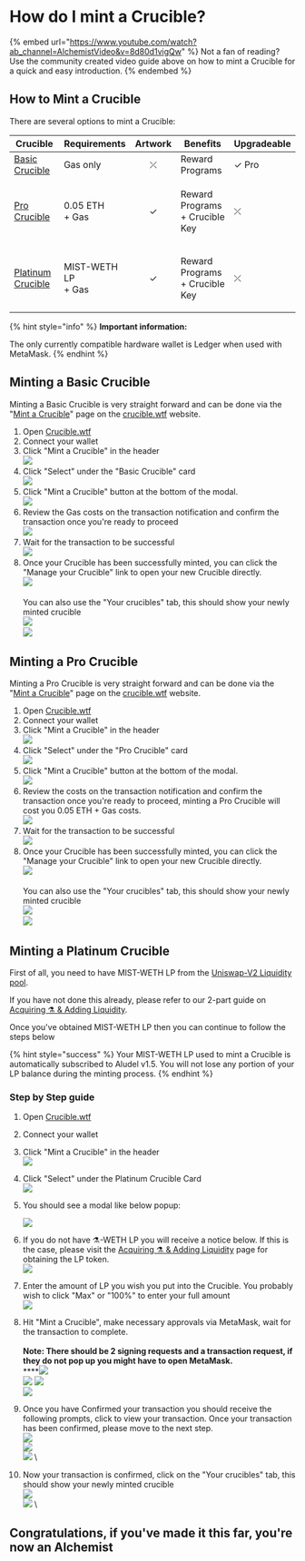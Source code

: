 # How do I mint a Crucible?

{% embed url="https://www.youtube.com/watch?ab_channel=AlchemistVideo&v=8d80d1vigQw" %}
Not a fan of reading? Use the community created video guide above on how to mint a Crucible for a quick and easy introduction.
{% endembed %}

## How to Mint a Crucible

There are several options to mint a Crucible:

| Crucible                                                                     | Requirements                 | Artwork | Benefits                                 | Upgradeable |
| ---------------------------------------------------------------------------- | ---------------------------- | :-----: | ---------------------------------------- | ----------- |
| [Basic Crucible](how-do-i-mint-a-crucible.md#minting-a-basic-crucible)       | Gas only                     |    ⤫    | Reward Programs                          | ✓ Pro       |
| [Pro Crucible](how-do-i-mint-a-crucible.md#minting-a-pro-crucible)           | <p>0.05 ETH<br>+ Gas</p>     |    ✓    | <p>Reward Programs<br>+ Crucible Key</p> | ⤫           |
| [Platinum Crucible](how-do-i-mint-a-crucible.md#minting-a-platinum-crucible) | <p>MIST-WETH LP<br>+ Gas</p> |    ✓    | <p>Reward Programs<br>+ Crucible Key</p> | ⤫           |

{% hint style="info" %}
**Important information:**&#x20;

The only currently compatible hardware wallet is Ledger when used with MetaMask.
{% endhint %}

## Minting a Basic Crucible

Minting a Basic Crucible is very straight forward and can be done via the "[Mint a Crucible](https://crucible.alchemist.wtf/mint)" page on the [crucible.wtf](https://crucible.alchemist.wtf/mint) website.

1. Open [Crucible.wtf](https://crucible.wtf)
2. Connect your wallet
3. Click "Mint a Crucible" in the header\
   ![](<../.gitbook/assets/Screenshot 2022-03-15 at 22.04.10.png>)
4. Click "Select" under the "Basic Crucible" card\
   ![](<../.gitbook/assets/Screenshot 2022-03-15 at 22.04.53.png>)
5. Click "Mint a Crucible" button at the bottom of the modal.\
   ![](<../.gitbook/assets/Screenshot 2022-03-15 at 22.24.18.png>)
6. Review the Gas costs on the transaction notification and confirm the transaction once you're ready to proceed\
   ![](<../.gitbook/assets/Screenshot 2022-03-15 at 22.31.47.png>)
7. Wait for the transaction to be successful\
   ![](<../.gitbook/assets/Screenshot 2022-03-15 at 22.33.30.png>)
8. Once your Crucible has been successfully minted, you can click the "Manage your Crucible" link to open your new Crucible directly. \
   ![](<../.gitbook/assets/Screenshot 2022-03-15 at 22.33.47.png>)\
   \
   You can also use the "Your crucibles" tab, this should show your newly minted crucible \
   &#x20;![](../.gitbook/assets/screenshot-2021-08-03-at-19.25.05.png) \
   &#x20;![](<../.gitbook/assets/Screenshot 2022-03-15 at 22.37.30.png>)

## Minting a Pro Crucible

Minting a Pro Crucible is very straight forward and can be done via the "[Mint a Crucible](https://crucible.alchemist.wtf/mint)" page on the [crucible.wtf](https://crucible.alchemist.wtf/mint) website.

1. Open [Crucible.wtf](https://crucible.wtf)
2. Connect your wallet
3. Click "Mint a Crucible" in the header\
   ![](<../.gitbook/assets/Screenshot 2022-03-15 at 22.04.10.png>)
4. Click "Select" under the "Pro Crucible" card\
   ![](<../.gitbook/assets/Screenshot 2022-03-15 at 22.31.07.png>)
5. Click "Mint a Crucible" button at the bottom of the modal.\
   &#x20;![](<../.gitbook/assets/Screenshot 2022-03-15 at 22.31.13.png>)
6. Review the costs on the transaction notification and confirm the transaction once you're ready to proceed, minting a Pro Crucible will cost you 0.05 ETH + Gas costs.\
   ![](<../.gitbook/assets/Screenshot 2022-03-15 at 22.40.08.png>)
7. Wait for the transaction to be successful\
   ![](<../.gitbook/assets/Screenshot 2022-03-15 at 22.41.07.png>)
8. Once your Crucible has been successfully minted, you can click the "Manage your Crucible" link to open your new Crucible directly. \
   ![](<../.gitbook/assets/Screenshot 2022-03-15 at 22.33.47.png>)\
   \
   You can also use the "Your crucibles" tab, this should show your newly minted crucible \
   &#x20;![](../.gitbook/assets/screenshot-2021-08-03-at-19.25.05.png) \
   &#x20; ![](<../.gitbook/assets/Screenshot 2022-03-15 at 22.42.07.png>)

## Minting a Platinum Crucible

First of all, you need to have MIST-WETH LP from the [Uniswap-V2 Liquidity pool](https://lp.mist.alchemist.wtf).

If you have not done this already, please refer to our 2-part guide on [Acquiring ⚗️ & Adding Liquidity](../acquiring-and-adding-liquidity.md).

Once you've obtained MIST-WETH LP then you can continue to follow the steps below

{% hint style="success" %}
Your MIST-WETH LP used to mint a Crucible is automatically subscribed to Aludel v1.5. You will not lose any portion of your LP balance during the minting process.
{% endhint %}

### Step by Step guide

1. Open [Crucible.wtf](https://crucible.wtf)
2. Connect your wallet
3. Click "Mint a Crucible" in the header\
   ![](<../.gitbook/assets/Screenshot 2022-03-15 at 22.04.10.png>)
4. Click "Select" under the Platinum Crucible Card\
   ![](<../.gitbook/assets/Screenshot 2022-03-15 at 22.44.32.png>)
5.  You should see a modal like below popup:

    ![](<../.gitbook/assets/Screenshot 2022-03-15 at 22.45.52.png>)&#x20;
6. If you do not have ⚗️-WETH LP you will receive a notice below. If this is the case, please visit the [Acquiring ⚗️ & Adding Liquidity](../acquiring-and-adding-liquidity.md) page for obtaining the LP token.\
   ![](<../.gitbook/assets/Screenshot 2022-03-15 at 22.46.43.png>)
7. Enter the amount of LP you wish you put into the Crucible. You probably wish to click "Max" or "100%" to enter your full amount\
   ![](<../.gitbook/assets/Screenshot 2022-03-15 at 22.47.35.png>)
8. Hit "Mint a Crucible", make necessary approvals via MetaMask, wait for the transaction to complete.\
   \
   **Note: There should be 2 signing requests and a transaction request, if they do not pop up you might have to open MetaMask.** \
   ****![](../.gitbook/assets/screenshot-2021-08-03-at-19.19.35.png) \
   ![](../.gitbook/assets/screenshot-2021-08-03-at-19.19.46.png) ![](<../.gitbook/assets/screenshot-2021-08-03-at-19.19.53 (1).png>) \
   &#x20; ![](<../.gitbook/assets/Screenshot 2022-03-15 at 22.31.47.png>)
9. Once you have Confirmed your transaction you should receive the following prompts, click to view your transaction. Once your transaction has been confirmed, please move to the next step. \
   ![](<../.gitbook/assets/Screenshot 2022-03-15 at 22.51.08.png>)\
   ![](../.gitbook/assets/screenshot-2021-08-03-at-19.20.34.png) \
   ![](<../.gitbook/assets/screenshot-2021-08-03-at-19.20.58 (1).png>) \

10. Now your transaction is confirmed, click on the "Your crucibles" tab, this should show your newly minted crucible \
    &#x20;![](../.gitbook/assets/screenshot-2021-08-03-at-19.25.05.png) \
    ![](../.gitbook/assets/screenshot-2021-08-03-at-19.25.48.png) \


## **Congratulations, if you've made it this far, you're now an Alchemist**
